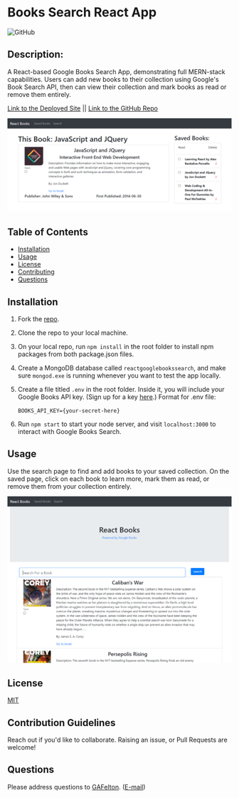 # Books Search React App
  ![GitHub](https://img.shields.io/github/license/GAFelton/books-search-react-app)

  ## Description:

A React-based Google Books Search App, demonstrating full MERN-stack capabilities. Users can add new books to their collection using Google's Book Search API, then can view their collection and mark books as read or remove them entirely.

[Link to the Deployed Site](https://evening-basin-07741.herokuapp.com/)     ||    [Link to the GitHub Repo](https://github.com/GAFelton/books-search-react-app)

![Saved Screenshot](./images/saved-screenshot.png)

  ## Table of Contents

 * [Installation](#Installation)
 * [Usage](#Usage)
 * [License](#License)
 * [Contributing](#Contributing)
 * [Questions](#Questions)

  

  ## Installation

1. Fork the [repo](https://github.com/GAFelton/books-search-react-app).

2. Clone the repo to your local machine.

3. On your local repo, run `npm install` in the root folder to install npm packages from both package.json files.

4. Create a MongoDB database called `reactgooglebookssearch`, and make sure `mongod.exe` is running whenever you want to test the app locally.

5. Create a  file titled `.env` in the root folder. Inside it, you will include your Google Books API key. (Sign up for a key [here](https://console.developers.google.com/).)
   Format for .env file:

   ```
   BOOKS_API_KEY={your-secret-here}
   ```

6. Run `npm start` to start your node server, and visit `localhost:3000` to interact with Google Books Search.

  

  ## Usage

Use the search page to find and add books to your saved collection. On the saved page, click on each book to learn more, mark them as read, or remove them from your collection entirely.

![search screenshot](./images/search-screenshot.png)

  ## License

  [MIT](./LICENSE)

  

  ## Contribution Guidelines

  Reach out if you'd like to collaborate.  Raising an issue, or Pull Requests are welcome!



  ## Questions

  Please address questions to [GAFelton](https://github.com/GAFelton). ([E-mail](64555318+GAFelton@users.noreply.github.com))
